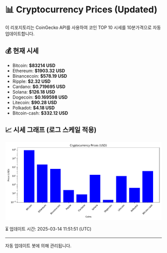 
# 📊 Cryptocurrency Prices (Updated)

이 리포지토리는 CoinGecko API를 사용하여 코인 TOP 10 시세를 10분가격으로 자동 업데이트합니다.

## 💰 현재 시세
- Bitcoin: **$83214 USD**
- Ethereum: **$1903.32 USD**
- Binancecoin: **$578.19 USD**
- Ripple: **$2.32 USD**
- Cardano: **$0.719695 USD**
- Solana: **$126.18 USD**
- Dogecoin: **$0.169598 USD**
- Litecoin: **$90.28 USD**
- Polkadot: **$4.18 USD**
- Bitcoin-cash: **$332.12 USD**

## 📈 시세 그래프 (로그 스케일 적용)
![Crypto Prices](crypto_prices.png)

⏳ 업데이트 시간: 2025-03-14 11:51:51 (UTC)

---
자동 업데이트 봇에 의해 관리됩니다.
